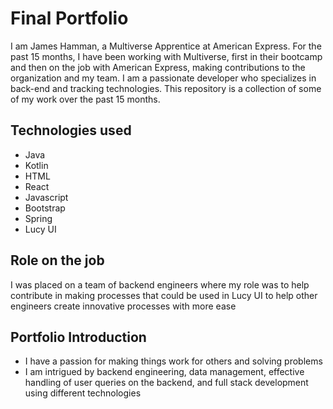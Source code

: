 # Final Portfolio

I am James Hamman, a Multiverse Apprentice at American Express. For the past 15 months, I have been working with Multiverse, first in their bootcamp and then on the job with American Express, making contributions to the organization and my team. I am a passionate developer who specializes in back-end and tracking technologies. This repository is a collection of some of my work over the past 15 months.

## Technologies used
- Java
- Kotlin
- HTML
- React
- Javascript
- Bootstrap
- Spring
- Lucy UI

## Role on the job
I was placed on a team of backend engineers where my role was to help contribute in making processes that could be used in Lucy UI to help other engineers create innovative processes with more ease

## Portfolio Introduction
- I have a passion for making things work for others and solving problems
- I am intrigued by backend engineering, data management, effective handling of user queries on the backend, and full stack development using different technologies
